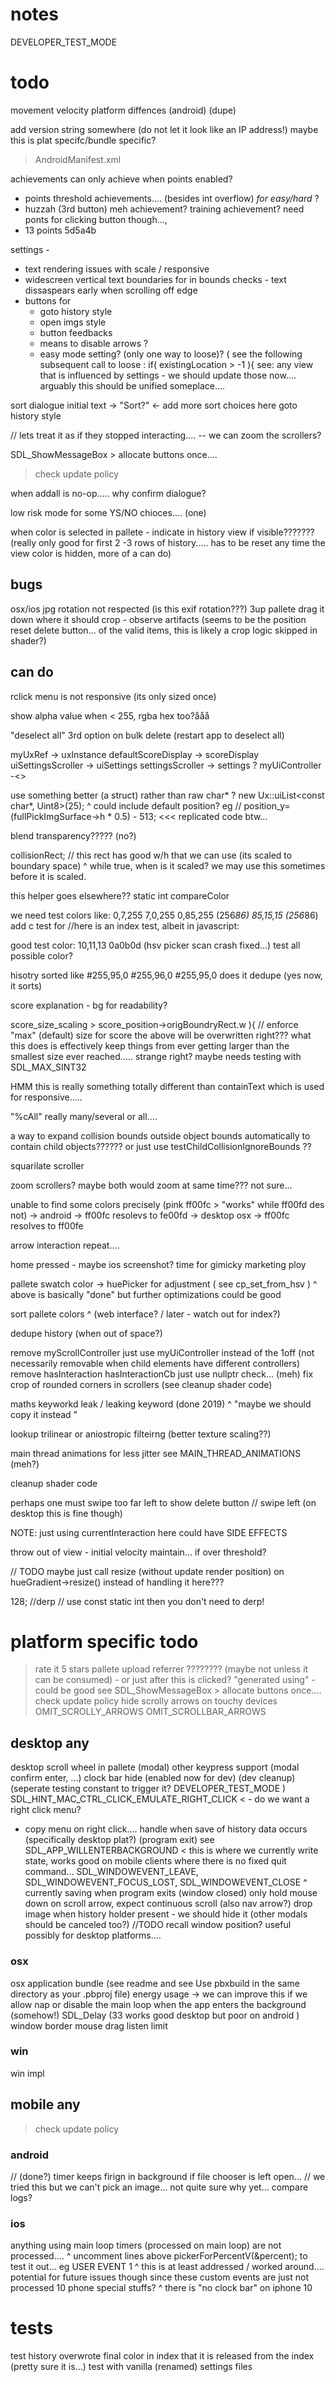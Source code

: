 # notes
DEVELOPER_TEST_MODE


#  todo

movement velocity platform diffences (android) (dupe)

add version string somewhere (do not let it look like an IP address!)  maybe this is plat specifc/bundle specific?
 > AndroidManifest.xml

achievements
can only achieve when points enabled?
   - points threshold achievements.... (besides int overflow)  *for easy/hard* ?
   - huzzah (3rd button) meh achievement?  training achievement?  need ponts for clicking button though...,
   - 13 points 5d5a4b
   
settings -
  - text rendering issues with scale / responsive
  - widescreen vertical text boundaries for in bounds checks - text dissaspears early when scrolling off edge
  - buttons for 
      - goto history style
      - open imgs style
      - button feedbacks
    - means to disable arrows ?
    - easy mode setting? (only one way to loose)?  ( see the following subsequent call to loose :   if( existingLocation > -1 ){
    see:    any view that is influenced by settings - we should update those now.... arguably this should be unified someplace....
          
sort dialogue initial text -> "Sort?" <- add more sort choices here 
      goto history style
  
  // lets treat it as if they stopped interacting....
    -- we can zoom the scrollers?   
  
  SDL_ShowMessageBox > allocate buttons once....
  > check update policy
  
  when addall is no-op..... why confirm dialogue?
  
low risk mode for some YS/NO chioces.... (one)
    
  when color is selected in pallete - indicate in history view if visible??????? 
      (really only good for first 2 -3 rows of history..... has to be reset any time the view color is hidden, more of a can do)
      

## bugs
osx/ios jpg rotation not respected (is this exif rotation???)
3up pallete drag it down where it should crop - observe artifacts (seems to be the position reset delete button... of the valid items, this is likely a crop logic skipped in shader?)

##  can do


rclick menu is not responsive (its only sized once)

show alpha value when < 255, rgba hex too?ååå

"deselect all" 3rd option on bulk delete (restart app to deselect all)

myUxRef -> uxInstance
defaultScoreDisplay -> scoreDisplay
uiSettingsScroller -> uiSettings
settingsScroller -> settings ?
myUiController -<>

use something better (a struct) rather than raw char* ? new Ux::uiList<const char*, Uint8>(25); 
   ^ could include default position?
   eg // position_y= (fullPickImgSurface->h * 0.5) - 513; <<< replicated code btw...
   
   blend transparency????? (no?)

collisionRect; // this rect has good w/h that we can use (its scaled to boundary space)
^ while true, when is it scaled?  we may use this sometimes before it is scaled.

this helper goes elsewhere?? static int compareColor

we need test colors like:
0,7,255
7,0,255
0,85,255 (256*86)
85,15,15 (256*86)
add c test for //here is an index test, albeit in javascript:

good test color:
10,11,13  0a0b0d (hsv picker scan crash fixed...) test all possible color?

hisotry sorted like
#255,95,0
#255,96,0
#255,95,0
does it dedupe (yes now, it sorts)

score explanation - bg for readability?

score_size_scaling > score_position->origBoundryRect.w ){ // enforce "max" (default) size
  for score the above will be overwritten right??? 
  what this does is effectively keep things from ever getting larger than the smallest size ever reached..... strange right?  maybe needs testing with SDL_MAX_SINT32

HMM this is really something totally different than containText which is used for responsive.....

"%cAll" really many/several or all....

a way to expand collision bounds outside object bounds automatically to contain child objects??????
  or just use testChildCollisionIgnoreBounds ??

squarilate scroller

zoom scrollers?  maybe both would zoom at same time??? not sure...

unable to find some colors precisely (pink ff00fc > "works" while ff00fd des not)
-> android -> ff00fc resolevs to fe00fd
-> desktop osx -> ff00fc resolves to ff00fe

arrow interaction repeat....

home pressed - maybe ios screenshot? time for gimicky marketing ploy

pallete swatch color -> huePicker for adjustment ( see cp_set_from_hsv )
^ above is basically "done" but further optimizations could be good

sort pallete colors
^ (web interface? / later - watch out for index?)

dedupe history (when out of space?)

remove myScrollController just use myUiController instead of the 1off (not necessarily removable when child elements have different controllers)
remove hasInteraction hasInteractionCb just use nullptr check... (meh)
fix crop of rounded corners in scrollers (see cleanup shader code)

maths keyworkd
leak / leaking keyword (done 2019)
    ^  "maybe we should copy it instead "
    
 lookup trilinear or aniostropic filteirng (better texture scaling??)
 
 main thread animations for less jitter see MAIN_THREAD_ANIMATIONS (meh?)

cleanup shader code

perhaps one must swipe too far left to show delete button // swipe left (on desktop this is fine though)

NOTE: just using  currentInteraction here could have SIDE EFFECTS

throw out of view - initial velocity maintain... if over threshold?

// TODO maybe just call resize (without update render position) on hueGradient->resize() instead of handling it here???

128; //derp
  // use const static int then you don't need to derp!


# platform specific todo

> rate it 5 stars
  > pallete upload referrer ???????? (maybe not unless it can be consumed) - or just after this is clicked? "generated using" - could be good
  > see SDL_ShowMessageBox > allocate buttons once....
> check update policy 
> hide scrolly arrows on touchy devices OMIT_SCROLLY_ARROWS OMIT_SCROLLBAR_ARROWS

## desktop any
desktop scroll wheel in pallete (modal)
other keypress support (modal confirm enter, ...)
clock bar hide (enabled now for dev) (dev cleanup) (seperate testing constant to trigger it? DEVELOPER_TEST_MODE )
SDL_HINT_MAC_CTRL_CLICK_EMULATE_RIGHT_CLICK < - do we want a right click menu?
- copy menu on right click....
handle when save of history data occurs (specifically desktop plat?) (program exit)
    see SDL_APP_WILLENTERBACKGROUND < this is where we currently write state, works good on mobile clients where there is no fixed quit command...
    SDL_WINDOWEVENT_LEAVE,
    SDL_WINDOWEVENT_FOCUS_LOST, 
    SDL_WINDOWEVENT_CLOSE
      ^ currently saving when program exits (window closed) only
hold mouse down on scroll arrow, expect continuous scroll (also nav arrow?)
drop image when history holder present - we should hide it (other modals should be canceled too?)
//TODO recall window position?  useful possibly for desktop platforms....

### osx
osx application bundle (see readme and  see   Use pbxbuild in the same directory as your .pbproj file)
energy usage -> we can improve this if we allow nap or disable the main loop when the app enters the background (somehow!) SDL_Delay (33 works good desktop but poor on android )
window border mouse drag listen limit

### win
win impl

## mobile any
> check update policy 

### android
// (done?) timer keeps firign in background if file chooser is left open... // we tried this but we can't pick an image... not quite sure why yet... compare logs?


### ios
anything using main loop timers (processed on main loop) are not processed....
  ^ uncomment lines above pickerForPercentV(&percent); to test it out... eg USER EVENT 1
  ^ this is at least addressed / worked around.... potential for future issues though since these custom events are just not processed
10 phone special stuffs?
  ^ there is "no clock bar" on iphone 10

# tests
test history overwrote final color in index that it is released from the index (pretty sure it is...)
test with vanilla (renamed) settings files
